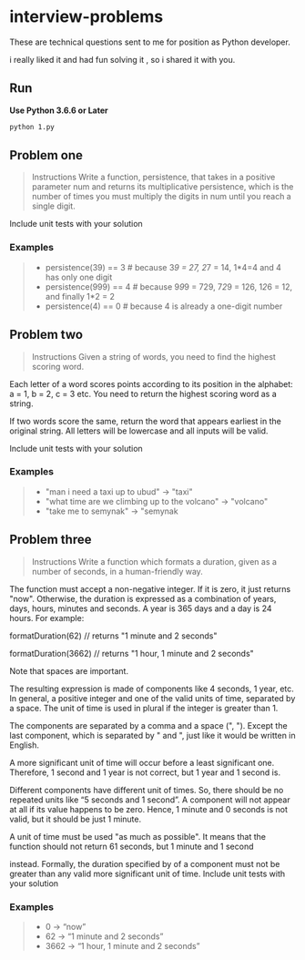 # interview-problems
These are technical questions sent to me for position as Python developer.

i really liked it and had fun solving it , so i shared it with you.

## Run
 **Use Python 3.6.6 or Later**

```bash
python 1.py
```

## Problem one
> Instructions
Write a function, persistence, that takes in a positive parameter num and returns its multiplicative persistence, which is the number of times you must multiply the digits in num until you reach a single digit.

Include unit tests with your solution

### Examples
> - persistence(39) == 3 # because 3*9 = 27, 2*7 = 14, 1*4=4  and 4 has only one digit
>- persistence(999) == 4 # because 9*9*9 = 729, 7*2*9 = 126,   1*2*6 = 12, and finally 1*2 = 2
> - persistence(4) == 0 # because 4 is already a one-digit number

## Problem two
>Instructions
Given a string of words, you need to find the highest scoring word. 

Each letter of a word scores points according to its position in the alphabet: a = 1, b = 2, c = 3 etc. You need to return the highest scoring word as a string. 

If two words score the same, return the word that appears earliest in the original string. All letters will be lowercase and all inputs will be valid.

Include unit tests with your solution

### Examples
> - "man i need a taxi up to ubud" -> "taxi" 
> - "what time are we climbing up to the volcano" -> "volcano"
> - "take me to semynak" -> "semynak

## Problem three
>Instructions
Write a function which formats a duration, given as a number of seconds, in a human-friendly way.

The function must accept a non-negative integer. If it is zero, it just returns "now". Otherwise, the duration is expressed as a combination of years, days, hours, minutes and seconds. A year is 365 days and a day is 24 hours. For example:

formatDuration(62)    // returns "1 minute and 2 seconds"

formatDuration(3662)  // returns "1 hour, 1 minute and 2 seconds"

Note that spaces are important. 

The resulting expression is made of components like 4 seconds, 1 year, etc. In general, a positive integer and one of the valid units of time, separated by a space. The unit of time is used in plural if the integer is greater than 1.

The components are separated by a comma and a space (", "). Except the last component, which is separated by " and ", just like it would be written in English.

A more significant unit of time will occur before a least significant one. Therefore, 1 second and 1 year is not correct, but 1 year and 1 second is.

Different components have different unit of times. So, there should be no repeated units like “5 seconds and 1 second”.
A component will not appear at all if its value happens to be zero. Hence, 1 minute and 0 seconds is not valid, but it should be just 1 minute.

A unit of time must be used "as much as possible". It means that the function should not return 61 seconds, but 1 minute and 1 second 

instead. Formally, the duration specified by of a component must not be greater than any valid more significant unit of time.
Include unit tests with your solution

### Examples
> - 0 -> “now”
> - 62 -> “1 minute and 2 seconds”
> - 3662 -> “1 hour, 1 minute and 2 seconds”

